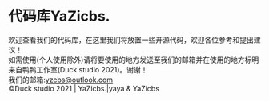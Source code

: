 # 代码库YaZicbs.
欢迎查看我们的代码库，在这里我们将放置一些开源代码，欢迎各位参考和提出建议！  
如需使用(个人使用除外)请将要使用的地方发送至我们的邮箱并在使用的地方标明来自鸭鸭工作室(Duck studio 2021)。谢谢！  
我们的邮箱:yzcbs@outlook.com  
©Duck studio 2021 | YaZicbs.|yaya &amp; YaZicbs
